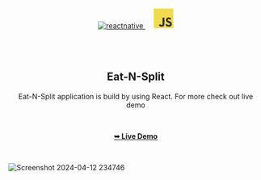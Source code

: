 <div align="center">
<a href="https://reactnative.dev/" target="_blank" rel="noreferrer"> <img src="https://reactnative.dev/img/header_logo.svg" alt="reactnative" width="40" height="40"/> </a>   &nbsp; &nbsp;  <a > <img src="https://raw.githubusercontent.com/devicons/devicon/master/icons/javascript/javascript-original.svg" alt="javascript" width="40" height="40"/> </a>


  <br />
  <br />
 <br />
  <br />
  
  <h2 align="center">Eat-N-Split</h2>

  Eat-N-Split application is build by using React. For more check out live demo

   <br />

  <a href="https://eat-n-split-project1.netlify.app/"><strong>➥ Live Demo</strong></a>

</div>

<br />

![Screenshot 2024-04-12 234746](https://github.com/Sohamp2606/react-eat-n-split/assets/106002920/757d8453-6500-42f0-81d2-4323e66b5a78)






